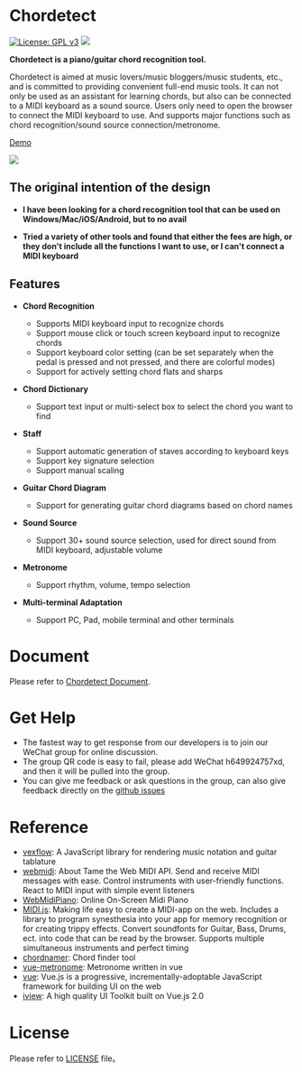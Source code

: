 Chordetect
============

[![License: GPL v3](https://img.shields.io/badge/License-GPLv3-blue.svg)](https://www.gnu.org/licenses/gpl-3.0)
[![](https://img.shields.io/badge/README-%E4%B8%AD%E6%96%87%E7%89%88-blue.svg)](https://github.com/huangxd-/chordetect/blob/main/README.md)

**Chordetect is a piano/guitar chord recognition tool.**

Chordetect is aimed at music lovers/music bloggers/music students, etc., and is committed to providing convenient full-end music tools. It can not only be used as an assistant for learning chords, but also can be connected to a MIDI keyboard as a sound source. Users only need to open the browser to connect the MIDI keyboard to use. And supports major functions such as chord recognition/sound source connection/metronome.

[Demo](https://chordetect.dongdongbo.cn)

![](https://gitee.com/huangxd/imges/raw/master/pycharm/iYaXan.png)

## The original intention of the design

* **I have been looking for a chord recognition tool that can be used on Windows/Mac/iOS/Android, but to no avail**

* **Tried a variety of other tools and found that either the fees are high, or they don't include all the functions I want to use, or I can't connect a MIDI keyboard**

## Features

- **Chord Recognition**
  - Supports MIDI keyboard input to recognize chords
  - Support mouse click or touch screen keyboard input to recognize chords
  - Support keyboard color setting (can be set separately when the pedal is pressed and not pressed, and there are colorful modes)
  - Support for actively setting chord flats and sharps

- **Chord Dictionary**
  - Support text input or multi-select box to select the chord you want to find

- **Staff**
  - Support automatic generation of staves according to keyboard keys
  - Support key signature selection
  - Support manual scaling

- **Guitar Chord Diagram**
  - Support for generating guitar chord diagrams based on chord names

- **Sound Source**
  - Support 30+ sound source selection, used for direct sound from MIDI keyboard, adjustable volume

- **Metronome**
  - Support rhythm, volume, tempo selection

- **Multi-terminal Adaptation**
  - Support PC, Pad, mobile terminal and other terminals

Document
=============
Please refer to [Chordetect Document](https://github.com/huangxd-/chordetect/wiki).

Get Help
============
- The fastest way to get response from our developers is to join our WeChat group for online discussion.
- The group QR code is easy to fail, please add WeChat h649924757xd, and then it will be pulled into the group.
- You can give me feedback or ask questions in the group, can also give feedback directly on the [github issues](https://github.com/huangxd-/chordetect/issues)

Reference
============
* [vexflow](https://github.com/0xfe/vexflow): A JavaScript library for rendering music notation and guitar tablature
* [webmidi](https://github.com/djipco/webmidi): About Tame the Web MIDI API. Send and receive MIDI messages with ease. Control instruments with user-friendly functions. React to MIDI input with simple event listeners
* [WebMidiPiano](https://github.com/b-viguier/WebMidiPiano): Online On-Screen Midi Piano
* [MIDI.js](https://github.com/mudcube/MIDI.js): Making life easy to create a MIDI-app on the web. Includes a library to program synesthesia into your app for memory recognition or for creating trippy effects. Convert soundfonts for Guitar, Bass, Drums, ect. into code that can be read by the browser. Supports multiple simultaneous instruments and perfect timing
* [chordnamer](https://github.com/symtkhr/chordnamer): Chord finder tool
* [vue-metronome](https://github.com/kazuhikoarase/vue-metronome): Metronome written in vue
* [vue](https://github.com/vuejs/vue): Vue.js is a progressive, incrementally-adoptable JavaScript framework for building UI on the web
* [iview](https://github.com/iview/iview): A high quality UI Toolkit built on Vue.js 2.0

License
============
Please refer to [LICENSE](https://github.com/huangxd-/chordetect/blob/main/LICENSE) file。
